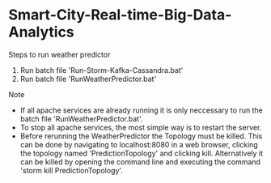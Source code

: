 # Smart-City-Real-time-Big-Data-Analytics

Steps to run weather predictor

  1. Run batch file 'Run-Storm-Kafka-Cassandra.bat'
  2. Run batch file 'RunWeatherPredictor.bat'
  
Note
  - If all apache services are already running it is only neccessary to run the batch file 'RunWeatherPredictor.bat'.
  - To stop all apache services, the most simple way is to restart the server.
  - Before rerunning the WeatherPredictor the Topology must be killed. This can be done by navigating to localhost:8080 in
    a web browser, clicking the topology named 'PredictionTopology' and clicking kill. Alternatively it can be killed by
    opening the command line and executing the command 'storm kill PredictionTopology'.
